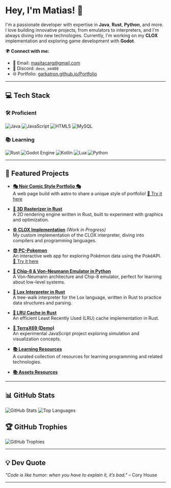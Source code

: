 # Hey, I'm Matias! 👋

I'm a passionate developer with expertise in **Java**, **Rust**, **Python**, and more. I love building innovative projects, from emulators to interpreters, and I'm always diving into new technologies. Currently, I'm working on my **CLOX** implementation and exploring game development with **Godot**.

🌍 **Connect with me:**
- 📧 Email: [masitacarg@gmail.com](mailto:masitacarg@gmail.com)
- 💬 Discord: `deus_xm408`
- 🌐 Portfolio: [garkatron.github.io/Portfolio](https://garkatron.github.io/Portfolio/)

---

## 💻 Tech Stack

### 🛠️ Proficient
![Java](https://img.shields.io/badge/Java-%23ED8B00.svg?style=for-the-badge&logo=openjdk&logoColor=white)
![JavaScript](https://img.shields.io/badge/JavaScript-%23323330.svg?style=for-the-badge&logo=javascript&logoColor=%23F7DF1E)
![HTML5](https://img.shields.io/badge/HTML5-%23E34F26.svg?style=for-the-badge&logo=html5&logoColor=white)
![MySQL](https://img.shields.io/badge/MySQL-4479A1.svg?style=for-the-badge&logo=mysql&logoColor=white)

### 📚 Learning
![Rust](https://img.shields.io/badge/Rust-%23000000.svg?style=for-the-badge&logo=rust&logoColor=white)
![Godot Engine](https://img.shields.io/badge/Godot-%23FFFFFF.svg?style=for-the-badge&logo=godot-engine)
![Kotlin](https://img.shields.io/badge/Kotlin-%237F52FF.svg?style=for-the-badge&logo=kotlin&logoColor=white)
![Lua](https://img.shields.io/badge/Lua-%232C2D72.svg?style=for-the-badge&logo=lua&logoColor=white)
![Python](https://img.shields.io/badge/Python-3670A0?style=for-the-badge&logo=python&logoColor=ffdd54)

---

## 🌟 Featured Projects

- **[🎭 Noir Comic Style Portfolio 🎭](https://github.com/Garkatron/ComicPortfolio)**  
  A web page build with astro to share a unique style of portfolio!
  [🔗 Try it here](https://garkatron.github.io/ComicPortfolio/)

- **[🦀 3D Rasterizer in Rust](https://github.com/Garkatron/ScrapRenderer)**  
  A 2D rendering engine written in Rust, built to experiment with graphics and optimization.

- **[©️ CLOX Implementation](https://github.com/Garkatron/OWN_CLOX_IMPLEMENTATION)** *(Work in Progress)*  
  My custom implementation of the CLOX interpreter, diving into compilers and programming languages.

- **[😎 PC-Pokemon](https://github.com/Garkatron/PC-PokeApi)**  
  An interactive web app for exploring Pokémon data using the PokéAPI.  
  [🔗 Try it here](https://garkatron.github.io/PC-PokeApi/)

- **[🐍 Chip-8 & Von-Neumann Emulator in Python](https://github.com/Garkatron/Von-Neumann-Simulator)**  
  A Von-Neumann architecture and Chip-8 emulator, perfect for learning about low-level systems.

- **[🦀 Lox Interpreter in Rust](https://github.com/Garkatron/Rust-Lox-Interpreter)**  
  A tree-walk interpreter for the Lox language, written in Rust to practice data structures and parsing.

- **[🦀 LRU Cache in Rust](https://github.com/Garkatron/LRU-Cache-Rust)**  
  An efficient Least Recently Used (LRU) cache implementation in Rust.

- **[🗽 TerraX69 (Demo)](https://github.com/Garkatron/TerraX69-JS)**  
  An experimental JavaScript project exploring simulation and visualization concepts.

- **[📚 Learning Resources](https://github.com/Garkatron/IWantToLearnX)**  
  A curated collection of resources for learning programming and related technologies.

- **[📚 Assets Resources](https://github.com/Garkatron/assets-collection)**  

---

## 📊 GitHub Stats
![GitHub Stats](https://github-readme-stats.vercel.app/api?username=Garkatron&show_icons=true&theme=radical)
![Top Languages](https://github-readme-stats.vercel.app/api/top-langs/?username=Garkatron&layout=compact&theme=radical)

## 🏆 GitHub Trophies
![GitHub Trophies](https://github-profile-trophy.vercel.app/?username=Garkatron&theme=radical)

---

## 💡 Dev Quote
*"Code is like humor: when you have to explain it, it’s bad."* – Cory House

---
